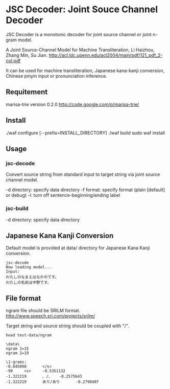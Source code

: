 JSC Decoder: Joint Souce Channel Decoder
===

JSC Decoder is a monotonic decoder for joint source channel or joint n-gram model.

A Joint Source-Channel Model for Machine Transliteration, Li Haizhou, Zhang Min, Su Jian.
http://acl.ldc.upenn.edu/acl2004/main/pdf/121_pdf_2-col.pdf

It can be used for machine transliteration, Japanese kana-kanji conversion, Chinese pinyin input or pronunciation inference.

Requitement
---

marisa-trie version 0.2.0
http://code.google.com/p/marisa-trie/

Install
---

./waf configure [--prefix=INSTALL_DIRECTORY]
./waf build
sudo waf install

Usage
---

### jsc-decode
Convert source string from standard input to target string via joint source channel model.

-d directory: specify data directory
-f format: specify format (plain [default] or debug)
-l: turn off sentence-beginning/ending label

### jsc-build
-d directory: specify data directory

Japanese Kana Kanji Conversion
--
Default model is provided at data/ directory for Japanese Kana Kanji conversion.

    jsc-decode
    Now loading model...
    Input:
    わたしのなまえはなかのです。
    わたしの名前は中野です。

File format
---

ngram file should be SRILM format.
http://www.speech.sri.com/projects/srilm/

Target string and source string should be coupled with "/".

    head test-data/ngram

    \data\
    ngram 1=15
    ngram 2=19

    \1-grams:
    -0.845098       </s>
    -99     <s>     -0.5351132
    -1.322219       、/、   -0.2575643
    -1.322219       あり/あり       -0.2798407

